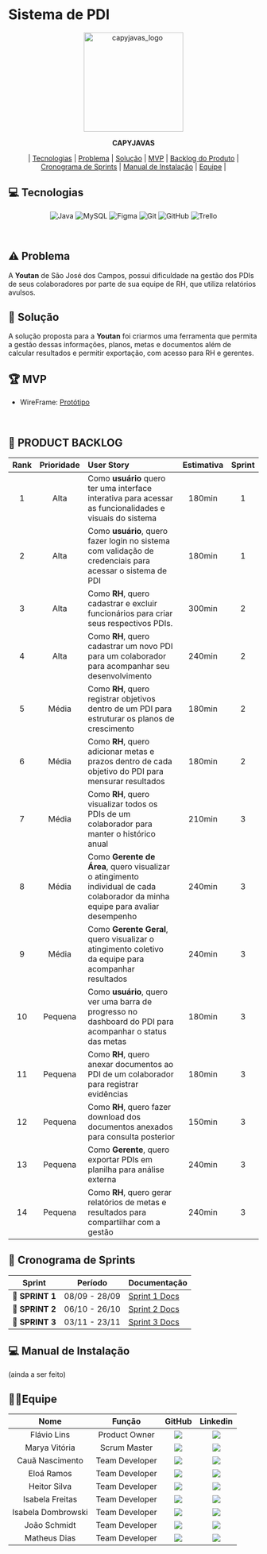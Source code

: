 # Sistema de PDI

<p align="center">
  <img width="200" alt="capyjavas_logo" src="https://img.freepik.com/vetores-premium/capybara-com-icone-plano-de-laptop-ilustracao-vetorial-eps-10_186686-845.jpg" />
</p>

<div align="center">
  <b>CAPYJAVAS</b>
</div>

<p align="center">
  | <a href ="#tecnologias">Tecnologias</a> |
  <a href ="#problema"> Problema</a>  |
  <a href ="#solucao"> Solução</a>  |   
  <a href ="#mvp"> MVP</a>  | 
  <a href ="#backlog"> Backlog do Produto</a>  |
  <a href ="#sprint"> Cronograma de Sprints</a>  |
  <a href ="#manual">Manual de Instalação</a>  | 
  <a href ="#equipe"> Equipe</a> |
</p>

## 💻 Tecnologias <a id="tecnologias"></a>

<p align="center">
  <img src="https://img.shields.io/badge/java-%23ED8B00.svg?style=for-the-badge&logo=openjdk&logoColor=white" alt="Java" />
  <img src="https://img.shields.io/badge/mysql-4479A1.svg?style=for-the-badge&logo=mysql&logoColor=white" alt="MySQL" />
  <img src="https://img.shields.io/badge/figma-%23F24E1E.svg?style=for-the-badge&logo=figma&logoColor=white" alt="Figma" />
  <img src="https://img.shields.io/badge/git-%23F05033.svg?style=for-the-badge&logo=git&logoColor=white" alt="Git" />
  <img src="https://img.shields.io/badge/github-%23121011.svg?style=for-the-badge&logo=github&logoColor=white" alt="GitHub" />
  <img src="https://img.shields.io/badge/Trello-0052CC?style=for-the-badge&logo=trello&logoColor=white" alt="Trello" />
</p>

<br>

## ⚠️ Problema <a id="problema"></a>
A **Youtan** de São José dos Campos, possui dificuldade na gestão dos PDIs de seus colaboradores por parte de sua equipe de RH, que utiliza relatórios avulsos.

## 📌 Solução <a id="solucao"></a>
A solução proposta para a **Youtan** foi criarmos uma ferramenta que permita a gestão dessas informações, planos, metas e documentos além de calcular resultados e permitir exportação, com acesso para RH e gerentes.

## 🏆 MVP <a id="mvp"></a>
 - WireFrame: <a href="https://www.figma.com/design/m2NtSl60oMRmOBVVeovEHI/Prot%C3%B3tipo?node-id=0-1&p=f&t=Kl708RJzQb26f7vr-0">Protótipo</a>
<br>

## 📝 PRODUCT BACKLOG <a id="backlog"></a>

|   Rank  |   Prioridade   |   User Story   |   Estimativa   |   Sprint   |
|:------:|:-----:|:-----|:------:|:------:|
|1|   Alta   |Como **usuário** quero ter uma interface interativa para acessar as funcionalidades e visuais do sistema|   180min   |1|
|2|   Alta   |Como **usuário**, quero fazer login no sistema com validação de credenciais para acessar o sistema de PDI|   180min   |1|
|3|   Alta   |Como **RH**, quero cadastrar e excluir funcionários para criar seus respectivos PDIs.|   300min   |2|
|4|   Alta   |Como **RH**, quero cadastrar um novo PDI para um colaborador para acompanhar seu desenvolvimento|   240min   |2|
|5|   Média   |Como **RH**, quero registrar objetivos dentro de um PDI para estruturar os planos de crescimento|   180min   |2|
|6|  Média   |Como **RH**, quero adicionar metas e prazos dentro de cada objetivo do PDI para mensurar resultados|   180min   |2|
|7|  Média   |Como **RH**, quero visualizar todos os PDIs de um colaborador para manter o histórico anual|   210min   |3|
|8|  Média   |Como **Gerente de Área**, quero visualizar o atingimento individual de cada colaborador da minha equipe para avaliar desempenho|   240min   |3|
|9|  Média   |Como **Gerente Geral**, quero visualizar o atingimento coletivo da equipe para acompanhar resultados|   240min   |3|
|10|   Pequena   |Como **usuário**, quero ver uma barra de progresso no dashboard do PDI para acompanhar o status das metas|   180min   |3|
|11|   Pequena   |Como **RH**, quero anexar documentos ao PDI de um colaborador para registrar evidências|   180min   |3|
|12|   Pequena   |Como **RH**, quero fazer download dos documentos anexados para consulta posterior|   150min   |3|
|13|   Pequena   |Como **Gerente**, quero exportar PDIs em planilha para análise externa|   240min   |3|
|14|   Pequena   |Como **RH**, quero gerar relatórios de metas e resultados para compartilhar com a gestão|   240min   |3|

## 📅 Cronograma de Sprints <a id="sprint"></a>

| Sprint          |    Período    | Documentação                                     |
| --------------- | :-----------: | ------------------------------------------------ |
| 🔖 **SPRINT 1** | 08/09 - 28/09 | [Sprint 1 Docs]() |
| 🔖 **SPRINT 2** | 06/10 - 26/10 | [Sprint 2 Docs]() |
| 🔖 **SPRINT 3** | 03/11 - 23/11 | [Sprint 3 Docs]() |

## 💻 Manual de Instalação <a id="manual"></a>
(ainda a ser feito) 

## 🙆‍♀️Equipe <a id="equipe"></a>

|       Nome       |     Função     |                                                                            GitHub                                                                             |                                                                                               Linkedin                                                                                               |
| :--------------: | :------------: | :-----------------------------------------------------------------------------------------------------------------------------------------------------------: | :--------------------------------------------------------------------------------------------------------------------------------------------------------------------------------------------------: |
|  Flávio Lins   | Product Owner  |    <a href='https://github.com/hmlflavio'><img src="https://img.shields.io/badge/github-%23121011.svg?style=for-the-badge&logo=github&logoColor=white"></a>     |          <a href='https://www.linkedin.com/in/fl%C3%A1vio-lins/'><img src='https://img.shields.io/badge/linkedin-%230077B5.svg?style=for-the-badge&logo=linkedin&logoColor=white'></a>           |
|  Marya Vitória   | Scrum Master |   <a href='https://github.com/mavygarcia'><img src="https://img.shields.io/badge/github-%23121011.svg?style=for-the-badge&logo=github&logoColor=white"></a>   |      <a href='https://www.linkedin.com/in/marya-vitória-garcia-246b77332'><img src='https://img.shields.io/badge/linkedin-%230077B5.svg?style=for-the-badge&logo=linkedin&logoColor=white'></a>      |
| Cauã Nascimento  | Team Developer |    <a href='https://github.com/LoadCG'><img src="https://img.shields.io/badge/github-%23121011.svg?style=for-the-badge&logo=github&logoColor=white"></a>     | <a href='https://www.linkedin.com/in/cauan-gabriel-nascimento-a3a1492ab?utm_source=share&utm_campaign=share_via&utm_content=profile&utm_medium=android_app'><img src='https://img.shields.io/badge/linkedin-%230077B5.svg?style=for-the-badge&logo=linkedin&logoColor=white'></a> 
|    Eloá Ramos    | Team Developer |   <a href='https://github.com/eloa-ramos'><img src="https://img.shields.io/badge/github-%23121011.svg?style=for-the-badge&logo=github&logoColor=white"></a>   |       <a href='www.linkedin.com/in/eloá-ramos-costa-da-silva-169250359'><img src='https://img.shields.io/badge/linkedin-%230077B5.svg?style=for-the-badge&logo=linkedin&logoColor=white'></a>        |
|   Heitor Silva   | Team Developer | <a href='https://github.com/heitors1337'><img src="https://img.shields.io/badge/github-%23121011.svg?style=for-the-badge&logo=github&logoColor=white"></a> |      <a href='https://www.linkedin.com/in/daniel-dias-pereira-40219425b/'><img src='https://img.shields.io/badge/linkedin-%230077B5.svg?style=for-the-badge&logo=linkedin&logoColor=white'></a>      |
|   Isabela Freitas    | Team Developer | <a href='https://github.com/IsabelaAmasu'><img src="https://img.shields.io/badge/github-%23121011.svg?style=for-the-badge&logo=github&logoColor=white"></a> |      <a href='https://www.linkedin.com/in/daniel-dias-pereira-40219425b/'><img src='https://img.shields.io/badge/linkedin-%230077B5.svg?style=for-the-badge&logo=linkedin&logoColor=white'></a>      |
|   Isabela Dombrowski  | Team Developer | <a href='https://github.com/isazanlorenzi'><img src="https://img.shields.io/badge/github-%23121011.svg?style=for-the-badge&logo=github&logoColor=white"></a> |      <a href='https://www.linkedin.com/in/daniel-dias-pereira-40219425b/'><img src='https://img.shields.io/badge/linkedin-%230077B5.svg?style=for-the-badge&logo=linkedin&logoColor=white'></a>      |
|   João Schmidt    | Team Developer | <a href='https://github.com/Joao-Schmidt29'><img src="https://img.shields.io/badge/github-%23121011.svg?style=for-the-badge&logo=github&logoColor=white"></a> |      <a href='https://www.linkedin.com/in/daniel-dias-pereira-40219425b/'><img src='https://img.shields.io/badge/linkedin-%230077B5.svg?style=for-the-badge&logo=linkedin&logoColor=white'></a>      |
|   Matheus Dias    | Team Developer | <a href='https://github.com/matheussd1'><img src="https://img.shields.io/badge/github-%23121011.svg?style=for-the-badge&logo=github&logoColor=white"></a> |      <a href='https://www.linkedin.com/in/daniel-dias-pereira-40219425b/'><img src='https://img.shields.io/badge/linkedin-%230077B5.svg?style=for-the-badge&logo=linkedin&logoColor=white'></a>      |



